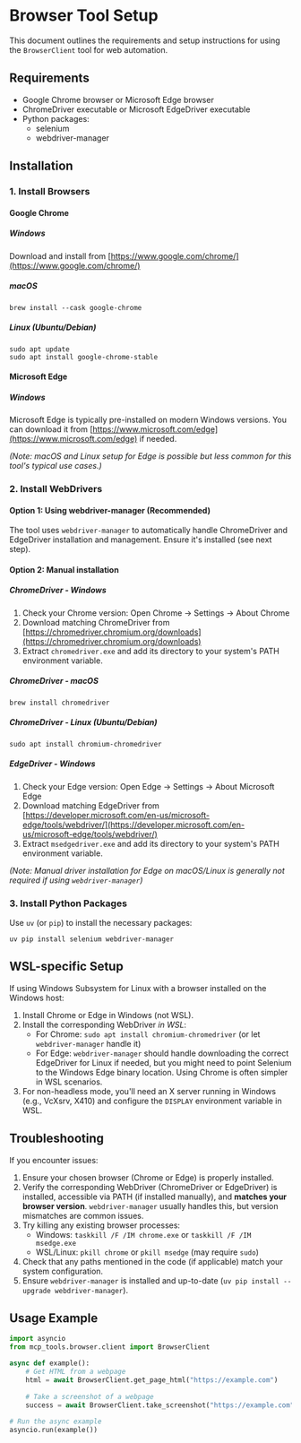 # Browser Tool Setup

This document outlines the requirements and setup instructions for using the `BrowserClient` tool for web automation.

## Requirements

- Google Chrome browser or Microsoft Edge browser
- ChromeDriver executable or Microsoft EdgeDriver executable
- Python packages:
  - selenium
  - webdriver-manager

## Installation

### 1. Install Browsers

#### Google Chrome

##### Windows
Download and install from [https://www.google.com/chrome/](https://www.google.com/chrome/)

##### macOS
```
brew install --cask google-chrome
```

##### Linux (Ubuntu/Debian)
```
sudo apt update
sudo apt install google-chrome-stable
```

#### Microsoft Edge

##### Windows
Microsoft Edge is typically pre-installed on modern Windows versions. You can download it from [https://www.microsoft.com/edge](https://www.microsoft.com/edge) if needed.

*(Note: macOS and Linux setup for Edge is possible but less common for this tool's typical use cases.)*


### 2. Install WebDrivers

#### Option 1: Using webdriver-manager (Recommended)
The tool uses `webdriver-manager` to automatically handle ChromeDriver and EdgeDriver installation and management. Ensure it's installed (see next step).

#### Option 2: Manual installation

##### ChromeDriver - Windows
1. Check your Chrome version: Open Chrome -> Settings -> About Chrome
2. Download matching ChromeDriver from [https://chromedriver.chromium.org/downloads](https://chromedriver.chromium.org/downloads)
3. Extract `chromedriver.exe` and add its directory to your system's PATH environment variable.

##### ChromeDriver - macOS
```
brew install chromedriver
```

##### ChromeDriver - Linux (Ubuntu/Debian)
```
sudo apt install chromium-chromedriver
```

##### EdgeDriver - Windows
1. Check your Edge version: Open Edge -> Settings -> About Microsoft Edge
2. Download matching EdgeDriver from [https://developer.microsoft.com/en-us/microsoft-edge/tools/webdriver/](https://developer.microsoft.com/en-us/microsoft-edge/tools/webdriver/)
3. Extract `msedgedriver.exe` and add its directory to your system's PATH environment variable.

*(Note: Manual driver installation for Edge on macOS/Linux is generally not required if using `webdriver-manager`)*


### 3. Install Python Packages
Use `uv` (or `pip`) to install the necessary packages:
```
uv pip install selenium webdriver-manager
```

## WSL-specific Setup

If using Windows Subsystem for Linux with a browser installed on the Windows host:

1. Install Chrome or Edge in Windows (not WSL).
2. Install the corresponding WebDriver *in WSL*:
   - For Chrome: `sudo apt install chromium-chromedriver` (or let `webdriver-manager` handle it)
   - For Edge: `webdriver-manager` should handle downloading the correct EdgeDriver for Linux if needed, but you might need to point Selenium to the Windows Edge binary location. Using Chrome is often simpler in WSL scenarios.
3. For non-headless mode, you'll need an X server running in Windows (e.g., VcXsrv, X410) and configure the `DISPLAY` environment variable in WSL.

## Troubleshooting

If you encounter issues:

1. Ensure your chosen browser (Chrome or Edge) is properly installed.
2. Verify the corresponding WebDriver (ChromeDriver or EdgeDriver) is installed, accessible via PATH (if installed manually), and **matches your browser version**. `webdriver-manager` usually handles this, but version mismatches are common issues.
3. Try killing any existing browser processes:
   - Windows: `taskkill /F /IM chrome.exe` or `taskkill /F /IM msedge.exe`
   - WSL/Linux: `pkill chrome` or `pkill msedge` (may require `sudo`)
4. Check that any paths mentioned in the code (if applicable) match your system configuration.
5. Ensure `webdriver-manager` is installed and up-to-date (`uv pip install --upgrade webdriver-manager`).

## Usage Example

```python
import asyncio
from mcp_tools.browser.client import BrowserClient

async def example():
    # Get HTML from a webpage
    html = await BrowserClient.get_page_html("https://example.com")
    
    # Take a screenshot of a webpage
    success = await BrowserClient.take_screenshot("https://example.com", "screenshot.png")
    
# Run the async example
asyncio.run(example()) 